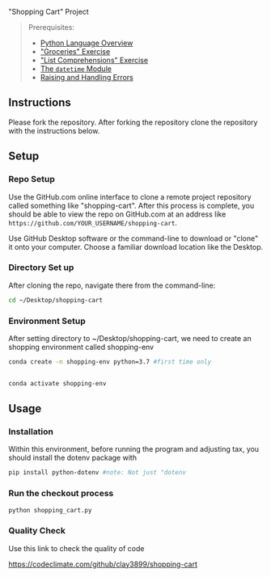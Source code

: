 "Shopping Cart" Project

> Prerequisites:
>   + [Python Language Overview](/units/unit-2.md)
>   + ["Groceries" Exercise](/exercises/groceries/README.md)
>   + ["List Comprehensions" Exercise](/exercises/list-comprehensions/README.md)
>   + [The `datetime` Module](/notes/python/modules/datetime.md)
>   + [Raising and Handling Errors](/notes/python/errors.md)


## Instructions

Please fork the repository. After forking the repository clone the repository with the instructions below.


## Setup

### Repo Setup

Use the GitHub.com online interface to clone a remote project repository called something like "shopping-cart". After this process is complete, you should be able to view the repo on GitHub.com at an address like `https://github.com/YOUR_USERNAME/shopping-cart`.

Use GitHub Desktop software or the command-line to download or "clone" it onto your computer. Choose a familiar download location like the Desktop.


### Directory Set up
After cloning the repo, navigate there from the command-line:

```sh
cd ~/Desktop/shopping-cart
```
### Environment Setup
After setting directory to ~/Desktop/shopping-cart, we need to create an shopping environment called shopping-env

```sh
conda create -n shopping-env python=3.7 #first time only


conda activate shopping-env

```

## Usage

### Installation
    
Within this environment, before running the program and adjusting tax, you should install the dotenv package with

```sh   
pip install python-dotenv #note: Not just "dotenv
```  

### Run the checkout process

```sh
python shopping_cart.py
```



### Quality Check

Use this link to check the quality of code

https://codeclimate.com/github/clay3899/shopping-cart